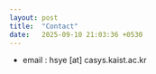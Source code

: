 ```yaml
---
layout: post
title:  "Contact"
date:   2025-09-10 21:03:36 +0530
---
```

- email : hsye [at] casys.kaist.ac.kr
<!-- - location : 291 Daehak-ro, Eoeun-dong, Yuseong-gu, E3-1 #4418, Daejeon, 34141, South Korea -->
